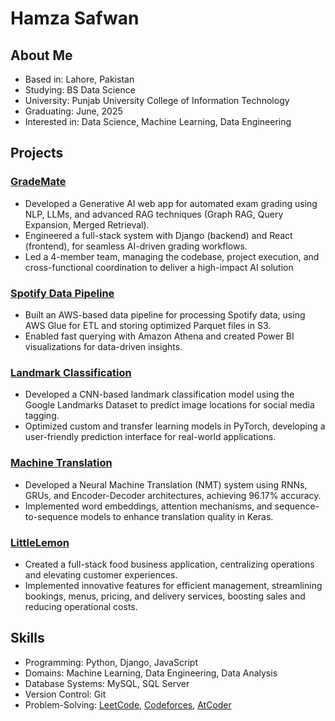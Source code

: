 # Hamza Safwan


## About Me

- Based in: Lahore, Pakistan
- Studying: BS Data Science
- University: Punjab University College of Information Technology
- Graduating: June, 2025
- Interested in: Data Science, Machine Learning, Data Engineering



##  Projects  

### [GradeMate](https://github.com/safwanhamza/GradeMate)  
- Developed a Generative AI web app for automated exam grading using NLP, LLMs, and advanced
RAG techniques (Graph RAG, Query Expansion, Merged Retrieval).
- Engineered a full-stack system with Django (backend) and React (frontend), for seamless AI-driven
grading workflows.
- Led a 4-member team, managing the codebase, project execution, and cross-functional coordination
to deliver a high-impact AI solution  

### [Spotify Data Pipeline](https://github.com/safwanhamza/spotify-data-engineering)  
- Built an AWS-based data pipeline for processing Spotify data, using AWS Glue for ETL and storing
optimized Parquet files in S3.
- Enabled fast querying with Amazon Athena and created Power BI visualizations for data-driven
insights.

### [Landmark Classification](https://github.com/safwanhamza/Landmark-Classification)  
- Developed a CNN-based landmark classification model using the Google Landmarks Dataset to
predict image locations for social media tagging.
- Optimized custom and transfer learning models in PyTorch, developing a user-friendly prediction
interface for real-world applications.

### [Machine Translation](https://github.com/safwanhamza/Machine-Learning)

- Developed a Neural Machine Translation (NMT) system using RNNs, GRUs, and Encoder-Decoder
architectures, achieving 96.17% accuracy.
- Implemented word embeddings, attention mechanisms, and sequence-to-sequence models to enhance
translation quality in Keras.


### [LittleLemon](https://github.com/safwanhamza/LittleLemon)  
- Created a full-stack food business application, centralizing operations and elevating customer
experiences.
- Implemented innovative features for efficient management, streamlining bookings, menus, pricing,
and delivery services, boosting sales and reducing operational costs.  



## Skills

- Programming: Python, Django, JavaScript
- Domains: Machine Learning, Data Engineering, Data Analysis
- Database Systems: MySQL, SQL Server
- Version Control: Git
- Problem-Solving: [LeetCode](https://leetcode.com/hamzasafwan/), [Codeforces](codeforces.com), [AtCoder](atcoder.jp) 
